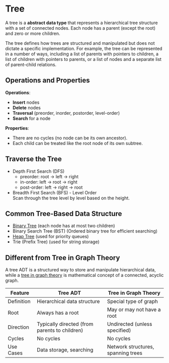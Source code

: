 # Tree

A tree is a **abstract data type** that represents a hierarchical tree
structure with a set of connected nodes. Each node has a parent (except the root) and
zero or more children.

The tree defines how trees are structured and manipulated but does not dictate a specific
implementation. For example, the tree can be represented in a number of ways, including
a list of parents with
pointers to children, a list of children with pointers to parents, or a list of nodes
and a separate list of parent-child relations.

## Operations and Properties

**Operations**:

- **Insert** nodes
- **Delete** nodes
- **Traversal** (preorder, inorder, postorder, level-order)
- **Search** for a node

**Properties**:

- There are no cycles (no node can be its own ancestor).
- Each child can be treated like the root node of its own subtree.

## Traverse the Tree

- Depth First Search (DFS)
    - preorder: root -> left -> right
    - in-order: left -> root -> right
    - post-order: left -> right -> root
- Breadth First Search (BFS) - Level Order  
    Scan through the tree level by level based on the height.

## Common Tree-Based Data Structure

- [Binary Tree](../data-structure/binary-tree/binary-tree.md) (each node has at most two
children)
- Binary Search Tree (BST) (Ordered binary tree for efficient searching)
- [Heap Tree](../data-structure/heap/index.md) (used for priority queues)
- Trie (Prefix Tree) (used for string storage)

## Different from Tree in Graph Theory

A tree ADT is a structured way to store and manipulate hierarchical data, while a
[tree in graph theory](../algorithms/graph/tree.md) is mathematical concept of a
connected, acyclic graph.

| Feature    | Tree ADT                                      | Tree in Graph Theory               |
|------------|-----------------------------------------------|------------------------------------|
| Definition | Hierarchical data structure                   | Special type of graph              |
| Root       | Always has a root                             | May or may not have a root         |
| Direction  | Typically directed (from parents to children) | Undirected (unless specified)      |
| Cycles     | No cycles                                     | No cycles                          |
| Use Cases  | Data storage, searching                       | Network structures, spanning trees |
